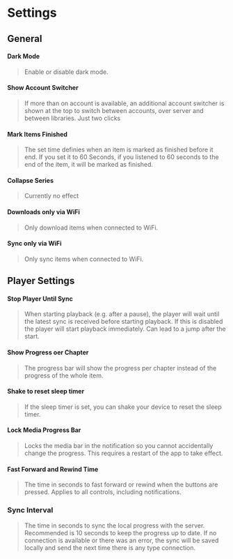 # Settings
## General
#### Dark Mode
> Enable or disable dark mode.
#### Show Account Switcher
> If more than on account is available, an additional account switcher is shown at the top to switch between accounts, over server and between libraries. 
> Just two clicks
#### Mark Items Finished
> The set time definies when an item is marked as finished before it end.
> If you set it to 60 Seconds, if you listened to 60 seconds to the end of the item, it will be marked as finished.
#### Collapse Series
> Currently no effect
#### Downloads only via WiFi
> Only download items when connected to WiFi.
#### Sync only via WiFi
> Only sync items when connected to WiFi.

## Player Settings
#### Stop Player Until Sync
> When starting playback (e.g. after a pause), the player will wait until the latest sync is received before starting playback.
> If this is disabled the player will start playback immediately. Can lead to a jump after the start.
#### Show Progress oer Chapter
> The progress bar will show the progress per chapter instead of the progress of the whole item.
#### Shake to reset sleep timer
> If the sleep timer is set, you can shake your device to reset the sleep timer.
#### Lock Media Progress Bar
> Locks the media bar in the notification so you cannot accidentally change the progress.
> This requires a restart of the app to take effect.
#### Fast Forward and Rewind Time
> The time in seconds to fast forward or rewind when the buttons are pressed. Applies to all controls, including notifications.
### Sync Interval
> The time in seconds to sync the local progress with the server.
> Recommended is 10 seconds to keep the progress up to date.
> If no connection is available or there was an error, the sync will be saved locally and send the next time there is any type connection.